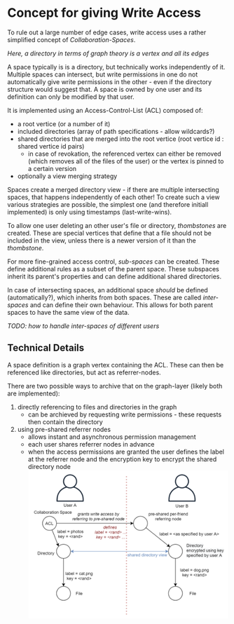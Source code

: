 # Concept for giving Write Access

To rule out a large number of edge cases, write access uses a rather simplified concept of *Collaboration-Spaces*.

*Here, a directory in terms of graph theory is a vertex and all its edges*

A space typically is is a directory, but technically works independently of it.
Multiple spaces can intersect, but write permissions in one do not automatically give write permissions in the other - even if the directory structure would suggest that.
A space is owned by one user and its definition can only be modified by that user.

It is implemented using an Access-Control-List (ACL) composed of:

- a root vertice (or a number of it)
- included directories (array of path specifications - allow wildcards?)
- shared directories that are merged into the root vertice (root vertice id : shared vertice id pairs)
  - in case of revokation, the referenced vertex can either be removed (which removes all of the files of the user)
   or the vertex is pinned to a certain version
- optionally a view merging strategy

Spaces create a merged directory view - if there are multiple intersecting spaces, that happens independently of each other!
To create such a view various strategies are possible, the simplest one (and therefore initiall implemented) is only using timestamps (last-write-wins).

To allow one user deleting an other user's file or directory, *thombstones* are created. These are special vertices that define that a file should not be included in the view, unless there is a newer version of it than the *thombstone*.

For more fine-grained access control, *sub-spaces* can be created. These define additional rules as a subset of the parent space. These subspaces inherit its parent's properties and can define additional shared directories.

In case of intersecting spaces, an additional space *should* be defined (automatically?), which inherits from both spaces. These are called *inter-spaces* and can define their own behaviour. This allows for both parent spaces to have the same view of the data.

*TODO: how to handle inter-spaces of different users*

## Technical Details

A space definition is a graph vertex containing the ACL. These can then be referenced like directories, but act as referrer-nodes.

There are two possible ways to archive that on the graph-layer (likely both are implemented):

1. directly referencing to files and directories in the graph
   - can be archieved by requesting write permissions - these requests then contain the directory
2. using pre-shared referrer nodes
    - allows instant and asynchronous permission management
    - each user shares referrer nodes in advance
    - when the access permissions are granted the user defines the label at the referrer node and the encryption key to encrypt the shared directory node
    ![preshared-node drawing](https://raw.githubusercontent.com/fsteff/certacrypt/master/docs/writeaccess-preshared-node.png)